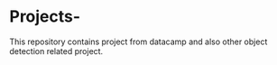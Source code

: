# Projects-
This repository contains project from datacamp and also other object detection related project.
